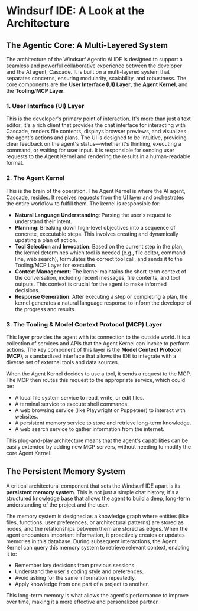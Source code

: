 # Windsurf IDE: A Look at the Architecture

## The Agentic Core: A Multi-Layered System

The architecture of the Windsurf Agentic AI IDE is designed to support a seamless and powerful collaborative experience between the developer and the AI agent, Cascade. It is built on a multi-layered system that separates concerns, ensuring modularity, scalability, and robustness. The core components are the **User Interface (UI) Layer**, the **Agent Kernel**, and the **Tooling/MCP Layer**.

### 1. User Interface (UI) Layer
This is the developer's primary point of interaction. It's more than just a text editor; it's a rich client that provides the chat interface for interacting with Cascade, renders file contents, displays browser previews, and visualizes the agent's actions and plans. The UI is designed to be intuitive, providing clear feedback on the agent's status—whether it's thinking, executing a command, or waiting for user input. It is responsible for sending user requests to the Agent Kernel and rendering the results in a human-readable format.

### 2. The Agent Kernel
This is the brain of the operation. The Agent Kernel is where the AI agent, Cascade, resides. It receives requests from the UI layer and orchestrates the entire workflow to fulfill them. The kernel is responsible for:

-   **Natural Language Understanding**: Parsing the user's request to understand their intent.
-   **Planning**: Breaking down high-level objectives into a sequence of concrete, executable steps. This involves creating and dynamically updating a plan of action.
-   **Tool Selection and Invocation**: Based on the current step in the plan, the kernel determines which tool is needed (e.g., file editor, command line, web search), formulates the correct tool call, and sends it to the Tooling/MCP Layer for execution.
-   **Context Management**: The kernel maintains the short-term context of the conversation, including recent messages, file contents, and tool outputs. This context is crucial for the agent to make informed decisions.
-   **Response Generation**: After executing a step or completing a plan, the kernel generates a natural language response to inform the developer of the progress and results.

### 3. The Tooling & Model Context Protocol (MCP) Layer
This layer provides the agent with its connection to the outside world. It is a collection of services and APIs that the Agent Kernel can invoke to perform actions. The key component of this layer is the **Model Context Protocol (MCP)**, a standardized interface that allows the IDE to integrate with a diverse set of external tools and data sources.

When the Agent Kernel decides to use a tool, it sends a request to the MCP. The MCP then routes this request to the appropriate service, which could be:
-   A local file system service to read, write, or edit files.
-   A terminal service to execute shell commands.
-   A web browsing service (like Playwright or Puppeteer) to interact with websites.
-   A persistent memory service to store and retrieve long-term knowledge.
-   A web search service to gather information from the internet.

This plug-and-play architecture means that the agent's capabilities can be easily extended by adding new MCP servers, without needing to modify the core Agent Kernel.

## The Persistent Memory System

A critical architectural component that sets the Windsurf IDE apart is its **persistent memory system**. This is not just a simple chat history; it's a structured knowledge base that allows the agent to build a deep, long-term understanding of the project and the user.

The memory system is designed as a knowledge graph where entities (like files, functions, user preferences, or architectural patterns) are stored as nodes, and the relationships between them are stored as edges. When the agent encounters important information, it proactively creates or updates memories in this database. During subsequent interactions, the Agent Kernel can query this memory system to retrieve relevant context, enabling it to:

-   Remember key decisions from previous sessions.
-   Understand the user's coding style and preferences.
-   Avoid asking for the same information repeatedly.
-   Apply knowledge from one part of a project to another.

This long-term memory is what allows the agent's performance to improve over time, making it a more effective and personalized partner.
